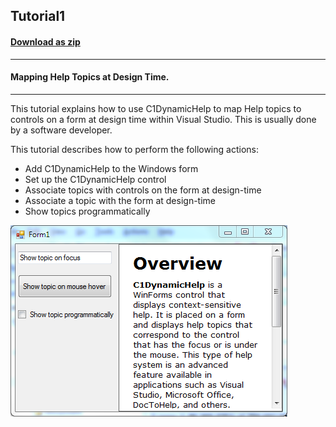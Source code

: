 ## Tutorial1
#### [Download as zip](https://grapecity.github.io/DownGit/#/home?url=https://github.com/GrapeCity/ComponentOne-WinForms-Samples/tree/master/NetFramework\DynamicHelp\CS\Tutorials\Tutorial1)
____
#### Mapping Help Topics at Design Time.
____
This tutorial explains how to use C1DynamicHelp to map Help topics to controls on a form at design time within Visual Studio.
This is usually done by a software developer.

This tutorial describes how to perform the following actions:

* Add C1DynamicHelp to the Windows form
* Set up the C1DynamicHelp control
* Associate topics with controls on the form at design-time
* Associate a topic with the form at design-time
* Show topics programmatically

![screenshot](screenshot.PNG)
